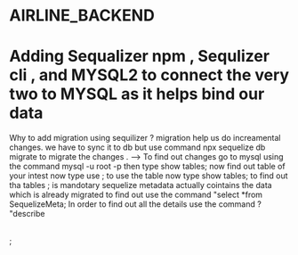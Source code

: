 # AIRLINE_BACKEND
# Adding Sequalizer npm , Sequlizer cli , and MYSQL2 to connect the very two to MYSQL as it helps bind our data 
Why to add migration using sequilizer ?
migration help us  do increamental changes. 
we have to sync it to db but 
use command npx sequelize db migrate to migrate the changes .
--> To find out changes go to mysql using the command 
mysql -u root -p 
then type show tables;
now find out table of your intest 
now type use <table name>;  to use the table 
now type show tables; to find out tha tables 
; is mandotary
sequelize metadata actually cointains the data which is already migrated 
to find out use the command "select *from SequelizeMeta; 
In order to find out all the details use the command ?
"describe <table name>; 
